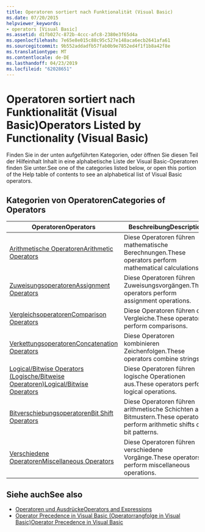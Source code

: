 ```yaml
---
title: Operatoren sortiert nach Funktionalität (Visual Basic)
ms.date: 07/20/2015
helpviewer_keywords:
- operators [Visual Basic]
ms.assetid: d1fb027c-872b-4ccc-afc8-2380e3f65d4a
ms.openlocfilehash: 7e65e8e015c88c95c527e148aca6ecb2641afa61
ms.sourcegitcommit: 9b552addadfb57fab0b9e7852ed4f1f1b8a42f8e
ms.translationtype: MT
ms.contentlocale: de-DE
ms.lasthandoff: 04/23/2019
ms.locfileid: "62028651"
---
```

# <a name="operators-listed-by-functionality-visual-basic"></a><span data-ttu-id="7bea3-102">Operatoren sortiert nach Funktionalität (Visual Basic)</span><span class="sxs-lookup"><span data-stu-id="7bea3-102">Operators Listed by Functionality (Visual Basic)</span></span>
<span data-ttu-id="7bea3-103">Finden Sie in der unten aufgeführten Kategorien, oder öffnen Sie diesen Teil der Hilfeinhalt Inhalt in eine alphabetische Liste der Visual Basic-Operatoren finden Sie unter.</span><span class="sxs-lookup"><span data-stu-id="7bea3-103">See one of the categories listed below, or open this portion of the Help table of contents to see an alphabetical list of Visual Basic operators.</span></span>  
  
## <a name="categories-of-operators"></a><span data-ttu-id="7bea3-104">Kategorien von Operatoren</span><span class="sxs-lookup"><span data-stu-id="7bea3-104">Categories of Operators</span></span>  
  
|<span data-ttu-id="7bea3-105">Operatoren</span><span class="sxs-lookup"><span data-stu-id="7bea3-105">Operators</span></span>|<span data-ttu-id="7bea3-106">Beschreibung</span><span class="sxs-lookup"><span data-stu-id="7bea3-106">Description</span></span>|  
|---------------|-----------------|  
|[<span data-ttu-id="7bea3-107">Arithmetische Operatoren</span><span class="sxs-lookup"><span data-stu-id="7bea3-107">Arithmetic Operators</span></span>](../../../visual-basic/language-reference/operators/arithmetic-operators.md)|<span data-ttu-id="7bea3-108">Diese Operatoren führen mathematische Berechnungen.</span><span class="sxs-lookup"><span data-stu-id="7bea3-108">These operators perform mathematical calculations.</span></span>|  
|[<span data-ttu-id="7bea3-109">Zuweisungsoperatoren</span><span class="sxs-lookup"><span data-stu-id="7bea3-109">Assignment Operators</span></span>](../../../visual-basic/language-reference/operators/assignment-operators.md)|<span data-ttu-id="7bea3-110">Diese Operatoren führen Zuweisungsvorgängen.</span><span class="sxs-lookup"><span data-stu-id="7bea3-110">These operators perform assignment operations.</span></span>|  
|[<span data-ttu-id="7bea3-111">Vergleichsoperatoren</span><span class="sxs-lookup"><span data-stu-id="7bea3-111">Comparison Operators</span></span>](../../../visual-basic/language-reference/operators/comparison-operators.md)|<span data-ttu-id="7bea3-112">Diese Operatoren führen die Vergleiche.</span><span class="sxs-lookup"><span data-stu-id="7bea3-112">These operators perform comparisons.</span></span>|  
|[<span data-ttu-id="7bea3-113">Verkettungsoperatoren</span><span class="sxs-lookup"><span data-stu-id="7bea3-113">Concatenation Operators</span></span>](../../../visual-basic/language-reference/operators/concatenation-operators.md)|<span data-ttu-id="7bea3-114">Diese Operatoren kombinieren Zeichenfolgen.</span><span class="sxs-lookup"><span data-stu-id="7bea3-114">These operators combine strings.</span></span>|  
|[<span data-ttu-id="7bea3-115">Logical/Bitwise Operators (Logische/Bitweise Operatoren)</span><span class="sxs-lookup"><span data-stu-id="7bea3-115">Logical/Bitwise Operators</span></span>](../../../visual-basic/language-reference/operators/logical-bitwise-operators.md)|<span data-ttu-id="7bea3-116">Diese Operatoren führen logische Operationen aus.</span><span class="sxs-lookup"><span data-stu-id="7bea3-116">These operators perform logical operations.</span></span>|  
|[<span data-ttu-id="7bea3-117">Bitverschiebungsoperatoren</span><span class="sxs-lookup"><span data-stu-id="7bea3-117">Bit Shift Operators</span></span>](../../../visual-basic/language-reference/operators/bit-shift-operators.md)|<span data-ttu-id="7bea3-118">Diese Operatoren führen arithmetische Schichten auf Bitmustern.</span><span class="sxs-lookup"><span data-stu-id="7bea3-118">These operators perform arithmetic shifts on bit patterns.</span></span>|  
|[<span data-ttu-id="7bea3-119">Verschiedene Operatoren</span><span class="sxs-lookup"><span data-stu-id="7bea3-119">Miscellaneous Operators</span></span>](../../../visual-basic/language-reference/operators/miscellaneous-operators.md)|<span data-ttu-id="7bea3-120">Diese Operatoren führen verschiedene Vorgänge.</span><span class="sxs-lookup"><span data-stu-id="7bea3-120">These operators perform miscellaneous operations.</span></span>|  
  
## <a name="see-also"></a><span data-ttu-id="7bea3-121">Siehe auch</span><span class="sxs-lookup"><span data-stu-id="7bea3-121">See also</span></span>

- [<span data-ttu-id="7bea3-122">Operatoren und Ausdrücke</span><span class="sxs-lookup"><span data-stu-id="7bea3-122">Operators and Expressions</span></span>](../../../visual-basic/programming-guide/language-features/operators-and-expressions/index.md)
- [<span data-ttu-id="7bea3-123">Operator Precedence in Visual Basic (Operatorrangfolge in Visual Basic)</span><span class="sxs-lookup"><span data-stu-id="7bea3-123">Operator Precedence in Visual Basic</span></span>](../../../visual-basic/language-reference/operators/operator-precedence.md)

